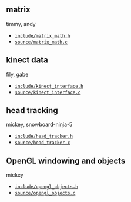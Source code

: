 ## matrix
timmy, andy
* [`include/matrix_math.h`](include/head_tracker.h)
* [`source/matrix_math.c`](source/head_tracker.c)

## kinect data
fily, gabe
* [`include/kinect_interface.h`](include/kinect_interface.h)
* [`source/kinect_interface.c`](source/kinect_interface.c)

## head tracking
mickey, snowboard-ninja-5

* [`include/head_tracker.h`](include/head_tracker.h)
* [`source/head_tracker.c`](source/head_tracker.c)

## OpenGL windowing and objects
mickey
* [`include/opengl_objects.h`](include/opengl_objects.h)
* [`source/opengl_objects.c`](source/opengl_objects.c)

